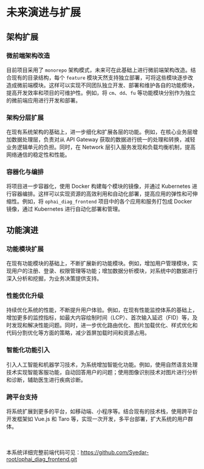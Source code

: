# 未来演进与扩展

## 架构扩展
### 微前端架构改造
目前项目采用了 `monorepo` 架构模式，未来可在此基础上进行微前端架构改造。结合现有的目录结构，每个 `feature` 模块天然支持独立部署，可将这些模块逐步改造成微前端模块。这样可以实现不同团队独立开发、部署和维护各自的功能模块，提高开发效率和项目的可维护性。例如，将 `cm`、`dd`、`fu` 等功能模块分别作为独立的微前端应用进行开发和部署。

### 架构分层扩展
在现有系统架构的基础上，进一步细化和扩展各层的功能。例如，在核心业务层增加数据处理层，负责对从 API Gateway 获取的数据进行统一的处理和转换，减轻业务逻辑单元的负担。同时，在 Network 层引入服务发现和负载均衡机制，提高网络通信的稳定性和性能。

### 容器化与编排
将项目进一步容器化，使用 Docker 构建每个模块的镜像，并通过 Kubernetes 进行容器编排。这样可以实现资源的高效利用和自动化部署，提高应用的弹性和可伸缩性。例如，将 `ophai_diag_frontend` 项目中的各个应用和服务打包成 Docker 镜像，通过 Kubernetes 进行自动化部署和管理。

## 功能演进
### 功能模块扩展
在现有功能模块的基础上，不断扩展新的功能模块。例如，增加用户管理模块，实现用户的注册、登录、权限管理等功能；增加数据分析模块，对系统中的数据进行深入分析和挖掘，为业务决策提供支持。

### 性能优化升级
持续优化系统的性能，不断提升用户体验。例如，在现有性能监控体系的基础上，增加更多的监控指标，如最大内容绘制时间（LCP）、首次输入延迟（FID）等，及时发现和解决性能问题。同时，进一步优化路由优化、图片加载优化、样式优化和代码分割优化等方面的策略，减少首屏加载时间和资源占用。

### 智能化功能引入
引入人工智能和机器学习技术，为系统增加智能化功能。例如，使用自然语言处理技术实现智能客服功能，自动回答用户的问题；使用图像识别技术对图片进行分析和诊断，辅助医生进行疾病诊断。

### 跨平台支持
将系统扩展到更多的平台，如移动端、小程序等。结合现有的技术栈，使用跨平台开发框架如 Vue.js 和 Taro 等，实现一次开发，多平台部署，扩大系统的用户群体。


<br/><br/>
本系统详细完整前端代码可见：https://github.com/Syedar-root/ophai_diag_frontend.git